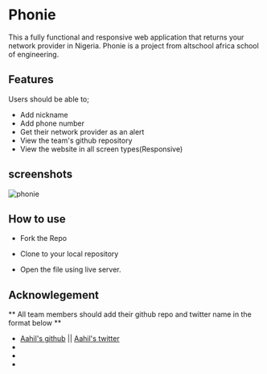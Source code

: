 # Phonie

This a fully functional and responsive web application that returns your network provider in Nigeria. Phonie is a project from altschool africa school of engineering.

## Features

Users should be able to;

- Add nickname
- Add phone number
- Get their network provider as an alert
- View the team's github repository
- View the website in all screen types(Responsive)

## screenshots
![phonie](https://user-images.githubusercontent.com/63567230/184676759-e10561a2-b68a-49d5-85ff-6f368d441fe9.JPG)

## How to use

- Fork the Repo

- Clone to your local repository

- Open the file using live server.

## Acknowlegement

** All team members should add their github repo and twitter name in the format below **

- [Aahil's github](https://github.com/Aahil13) || [Aahil's twitter](https://twitter.com/OnyeanunaE)
-
-
-

